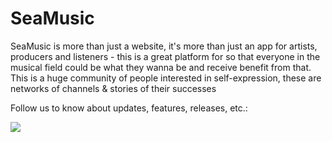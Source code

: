 # SeaMusic

SeaMusic is more than just a website, it's more than just an app for artists, producers and listeners - this is a great platform for so that everyone in the musical field could be what they wanna be and receive benefit from that. This is a huge community of people interested in self-expression, these are networks of channels & stories of their successes

Follow us to know about updates, features, releases, etc.:

<a href="https://t.me/seamusicmgmt/">
  <img src="https://img.shields.io/badge/Telegram-2CA5E0?style=for-the-badge&logo=telegram&logoColor=white">
</a>
